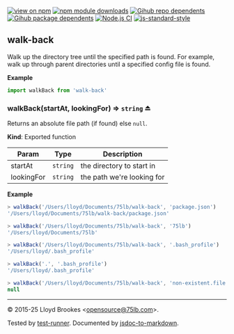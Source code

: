 [![view on npm](https://badgen.net/npm/v/walk-back)](https://www.npmjs.org/package/walk-back)
[![npm module downloads](https://badgen.net/npm/dt/walk-back)](https://www.npmjs.org/package/walk-back)
[![Gihub repo dependents](https://badgen.net/github/dependents-repo/75lb/walk-back)](https://github.com/75lb/walk-back/network/dependents?dependent_type=REPOSITORY)
[![Gihub package dependents](https://badgen.net/github/dependents-pkg/75lb/walk-back)](https://github.com/75lb/walk-back/network/dependents?dependent_type=PACKAGE)
[![Node.js CI](https://github.com/75lb/walk-back/actions/workflows/node.js.yml/badge.svg)](https://github.com/75lb/walk-back/actions/workflows/node.js.yml)
[![js-standard-style](https://img.shields.io/badge/code%20style-standard-brightgreen.svg)](https://github.com/feross/standard)

<a name="module_walk-back"></a>

## walk-back
Walk up the directory tree until the specified path is found. For example, walk up through parent directories until a specified config file is found.

**Example**  
```js
import walkBack from 'walk-back'
```
<a name="exp_module_walk-back--walkBack"></a>

### walkBack(startAt, lookingFor) ⇒ <code>string</code> ⏏
Returns an absolute file path (if found) else `null`.

**Kind**: Exported function  

| Param | Type | Description |
| --- | --- | --- |
| startAt | <code>string</code> | the directory to start in |
| lookingFor | <code>string</code> | the path we're looking for |

**Example**  
```js
> walkBack('/Users/lloyd/Documents/75lb/walk-back', 'package.json')
'/Users/lloyd/Documents/75lb/walk-back/package.json'

> walkBack('/Users/lloyd/Documents/75lb/walk-back', '75lb')
'/Users/lloyd/Documents/75lb'

> walkBack('/Users/lloyd/Documents/75lb/walk-back', '.bash_profile')
'/Users/lloyd/.bash_profile'

> walkBack('.', '.bash_profile')
'/Users/lloyd/.bash_profile'

> walkBack('/Users/lloyd/Documents/75lb/walk-back', 'non-existent.file')
null
```

* * *

&copy; 2015-25 Lloyd Brookes \<opensource@75lb.com\>.

Tested by [test-runner](https://github.com/test-runner-js/test-runner). Documented by [jsdoc-to-markdown](https://github.com/jsdoc2md/jsdoc-to-markdown).
